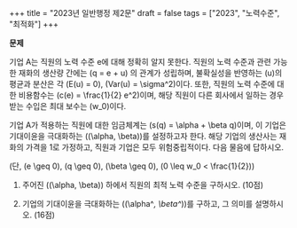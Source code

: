 +++
title = "2023년 일반행정 제2문"
draft = false
tags = ["2023", "노력수준", "최적화"]
+++

**문제**

기업 A는 직원의 노력 수준 e에 대해 정확히 알지 못한다. 직원의 노력 수준과 관련 가능한 재화의 생산량 간에는 \(q = e + u\) 의 관계가 성립하며, 불확실성을 반영하는 \(u\)의 평균과 분산은 각 \(E(u) = 0\), \(Var(u) = \sigma^2\)이다. 또한, 직원의 노력 수준에 대한 비용함수는 \(c(e) = \frac{1}{2} e^2\)이며, 해당 직원이 다른 회사에서 일하는 경우 받는 수입은 최대 보수는 \(w_0\)이다.

기업 A가 적용하는 직원에 대한 임금체계는 \(s(q) = \alpha + \beta q\)이며, 이 기업은 기대이윤을 극대화하는 \((\alpha, \beta)\)를 설정하고자 한다. 해당 기업의 생산사는 재화의 가격을 1로 가정하고, 직원과 기업은 모두 위험중립적이다. 다음 물음에 답하시오.

(단, \(e \geq 0\), \(q \geq 0\), \(\beta \geq 0\), \(0 \leq w_0 < \frac{1}{2}\)) 

1) 주어진 \((\alpha, \beta)\) 하에서 직원의 최적 노력 수준을 구하시오. (10점)

2) 기업의 기대이윤을 극대화하는 \((\alpha^*, \beta^*)\)를 구하고, 그 의미를 설명하시오. (16점)